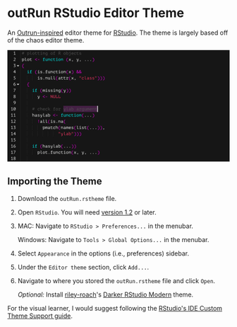 # outRun RStudio Editor Theme

An [Outrun-inspired](https://www.reddit.com/r/outrun) editor theme for [RStudio](https://www.rstudio.com). The theme is largely based off of the chaos editor theme.

![Example of Outrun Theme](https://github.com/camkay/outRun/blob/master/example/outrun_theme_example.png)

## Importing the Theme

1. Download the `outRun.rstheme` file. 

1. Open `RStudio`. You will need [version 1.2](https://dailies.rstudio.com) or later.

1. MAC: Navigate to `RStudio > Preferences...` in the menubar.

   Windows: Navigate to `Tools > Global Options...` in the menubar.
   
1. Select `Appearance` in the options (i.e., preferences) sidebar.

1. Under the `Editor theme` section, click `Add...`.

1. Navigate to where you stored the `outRun.rstheme` file and click `Open`.

&nbsp;&nbsp;&nbsp;&nbsp;&nbsp;&nbsp;*Optional:* Install [riley-roach](https://github.com/riley-roach)'s [Darker RStudio Modern](https://github.com/riley-roach/daRkStudio) theme.

For the visual learner, I would suggest following the [RStudio's IDE Custom Theme Support guide](https://blog.rstudio.com/2018/10/29/rstudio-ide-custom-theme-support/#importing-a-custom-theme).
